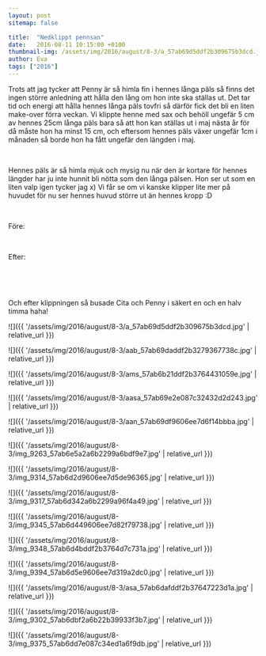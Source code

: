 ```yaml
---
layout: post
sitemap: false

title:  "Nedklippt pennsan"
date:   2016-08-11 10:15:00 +0100
thumbnail-img: /assets/img/2016/august/8-3/a_57ab69d5ddf2b309675b3dcd.jpg
author: Eva
tags: ["2016"]
---
```


Trots att jag tycker att Penny är så himla fin i hennes långa päls så finns det ingen större anledning att hålla den lång om hon inte ska ställas ut. Det tar tid och energi att hålla hennes långa päls tovfri så därför fick det bli en liten make-over förra veckan. Vi klippte henne med sax och behöll ungefär 5 cm av hennes 25cm långa päls bara så att hon kan ställas ut i maj nästa år för då måste hon ha minst 15 cm, och eftersom hennes päls växer ungefär 1cm i månaden så borde hon ha fått ungefär den längden i maj. 




 




Hennes päls är så himla mjuk och mysig nu när den är kortare för hennes längder har ju inte hunnit bli nötta som den långa pälsen. Hon ser ut som en liten valp igen tycker jag x) Vi får se om vi kanske klipper lite mer på huvudet för nu ser hennes huvud större ut än hennes kropp :D




 




Före: 
















 




Efter: 



















 



















 







Och efter klippningen så busade Cita och Penny i säkert en och en halv timma haha!

![]({{ '/assets/img/2016/august/8-3/a_57ab69d5ddf2b309675b3dcd.jpg'  | relative_url }})

![]({{ '/assets/img/2016/august/8-3/aab_57ab69daddf2b3279367738c.jpg'  | relative_url }})

![]({{ '/assets/img/2016/august/8-3/ams_57ab6b21ddf2b3764431059e.jpg'  | relative_url }})

![]({{ '/assets/img/2016/august/8-3/aasa_57ab69e2e087c32432d2d243.jpg'  | relative_url }})

![]({{ '/assets/img/2016/august/8-3/aan_57ab69df9606ee7d6f14bbba.jpg'  | relative_url }})

![]({{ '/assets/img/2016/august/8-3/img_9263_57ab6e5a2a6b2299a6bdf9e7.jpg'  | relative_url }})

![]({{ '/assets/img/2016/august/8-3/img_9314_57ab6d2d9606ee7d5de96365.jpg'  | relative_url }})

![]({{ '/assets/img/2016/august/8-3/img_9317_57ab6d342a6b2299a96f4a49.jpg'  | relative_url }})

![]({{ '/assets/img/2016/august/8-3/img_9345_57ab6d449606ee7d82f79738.jpg'  | relative_url }})

![]({{ '/assets/img/2016/august/8-3/img_9348_57ab6d4bddf2b3764d7c731a.jpg'  | relative_url }})

![]({{ '/assets/img/2016/august/8-3/img_9394_57ab6d5e9606ee7d319a2dc0.jpg'  | relative_url }})

![]({{ '/assets/img/2016/august/8-3/asa_57ab6dafddf2b37647223d1a.jpg'  | relative_url }})

![]({{ '/assets/img/2016/august/8-3/img_9302_57ab6dbf2a6b22b39933f3b7.jpg'  | relative_url }})

![]({{ '/assets/img/2016/august/8-3/img_9375_57ab6dd7e087c34ed1a6f9db.jpg'  | relative_url }})

